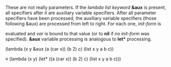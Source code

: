  



These are not really parameters. If the *lambda list keyword* **&aux** is present, all specifiers after it are auxiliary variable specifiers. After all parameter specifiers have been processed, the auxiliary variable specifiers (those following &aux) are processed from left to right. For each one, *init-form* is 



evaluated and *var* is bound to that value (or to **nil** if no *init-form* was specified). **&aux** variable processing is analogous to **let\*** processing. 



(lambda (x y &aux (a (car x)) (b 2) c) (list x y a b c)) 



*≡* (lambda (x y) (let\* ((a (car x)) (b 2) c) (list x y a b c))) 



